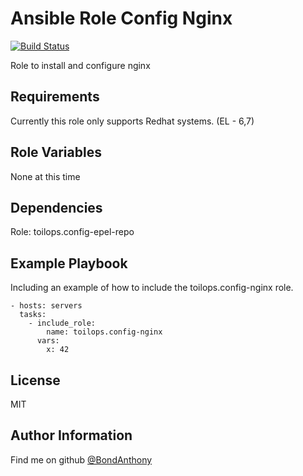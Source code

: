 Ansible Role Config Nginx
=========
[![Build Status](https://travis-ci.org/toilops/ansible-role-config-nginx.svg?branch=master)](https://travis-ci.org/toilops/ansible-role-config-nginx)

Role to install and configure nginx

Requirements
------------

Currently this role only supports Redhat systems. (EL - 6,7)

Role Variables
--------------

None at this time

Dependencies
------------

Role: toilops.config-epel-repo

Example Playbook
----------------

Including an example of how to include the toilops.config-nginx role.

    - hosts: servers
      tasks:
        - include_role:
            name: toilops.config-nginx
          vars:
            x: 42

License
-------

MIT

Author Information
------------------

Find me on github [@BondAnthony](https://github.com/BondAnthony)
